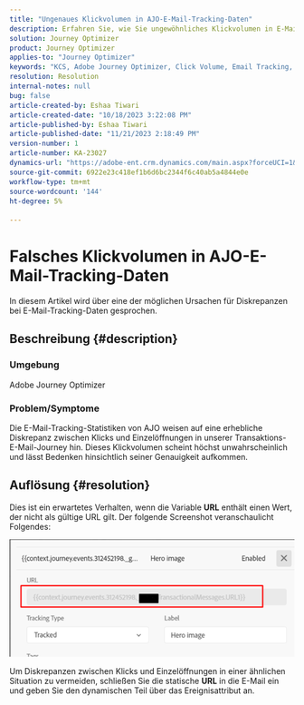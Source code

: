 ```yaml
---
title: "Ungenaues Klickvolumen in AJO-E-Mail-Tracking-Daten"
description: Erfahren Sie, wie Sie ungewöhnliches Klickvolumen in E-Mail-Tracking-Daten beheben können.
solution: Journey Optimizer
product: Journey Optimizer
applies-to: "Journey Optimizer"
keywords: "KCS, Adobe Journey Optimizer, Click Volume, Email Tracking, Transaktions-E-Mail-Journey"
resolution: Resolution
internal-notes: null
bug: false
article-created-by: Eshaa Tiwari
article-created-date: "10/18/2023 3:22:08 PM"
article-published-by: Eshaa Tiwari
article-published-date: "11/21/2023 2:18:49 PM"
version-number: 1
article-number: KA-23027
dynamics-url: "https://adobe-ent.crm.dynamics.com/main.aspx?forceUCI=1&pagetype=entityrecord&etn=knowledgearticle&id=93b72d14-ca6d-ee11-8df0-6045bd006a22"
source-git-commit: 6922e23c418ef1b6d6bc2344f6c40ab5a4844e0e
workflow-type: tm+mt
source-wordcount: '144'
ht-degree: 5%

---
```


# Falsches Klickvolumen in AJO-E-Mail-Tracking-Daten


In diesem Artikel wird über eine der möglichen Ursachen für Diskrepanzen bei E-Mail-Tracking-Daten gesprochen.

## Beschreibung {#description}


### Umgebung

Adobe Journey Optimizer

### Problem/Symptome

Die E-Mail-Tracking-Statistiken von AJO weisen auf eine erhebliche Diskrepanz zwischen Klicks und Einzelöffnungen in unserer Transaktions-E-Mail-Journey hin. Dieses Klickvolumen scheint höchst unwahrscheinlich und lässt Bedenken hinsichtlich seiner Genauigkeit aufkommen.


## Auflösung {#resolution}


Dies ist ein erwartetes Verhalten, wenn die Variable <b>URL</b> enthält einen Wert, der nicht als gültige URL gilt. Der folgende Screenshot veranschaulicht Folgendes:

![](assets/4f440bc7-aa84-ee11-8179-6045bd006149.png)

Um Diskrepanzen zwischen Klicks und Einzelöffnungen in einer ähnlichen Situation zu vermeiden, schließen Sie die statische <b>URL</b> in die E-Mail ein und geben Sie den dynamischen Teil über das Ereignisattribut an.
